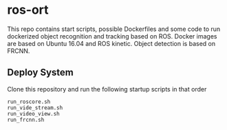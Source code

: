 # ros-ort

This repo contains start scripts, possible Dockerfiles and some code to run dockerized object recognition and tracking based on ROS. Docker images are based on Ubuntu 16.04 and ROS kinetic. Object detection is based on FRCNN. 

## Deploy System
Clone this repository and run the following startup scripts in that order

	run_roscore.sh
	run_vide_stream.sh
	run_video_view.sh
	run_frcnn.sh

## 
